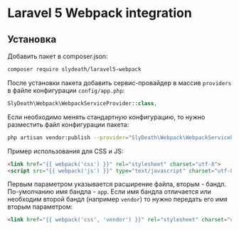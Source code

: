 # Laravel 5 Webpack integration

## Установка

Добавить пакет в composer.json:
```bash
composer require slydeath/laravel5-webpack
```

После установки пакета добавить сервис-провайдер в массив `providers` в файле конфигурации `config/app.php`:
```php
SlyDeath\Webpack\WebpackServiceProvider::class,
```

Если необходимо менять стандартную конфигурацию, то нужно разместить файл конфигурации пакета:
```bash
php artisan vendor:publish --provider="SlyDeath\Webpack\WebpackServiceProvider" --tag=config
```

Пример использования для CSS и JS:
```html
<link href="{{ webpack('css') }}" rel="stylesheet" charset="utf-8">
<script src="{{ webpack('js') }}" type="text/javascript" charset="utf-8"></script>
```

Первым параметром указывается расширение файла, вторым - бандл. По-умолчанию имя бандла - `app`. Если имя бандла отличается или необходим второй бандл (например `vendor`) то нужно передать его имя вторым параметром:
```html
<link href="{{ webpack('css', 'vendor') }}" rel="stylesheet" charset="utf-8">
```

